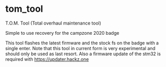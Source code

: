 # tom_tool
T.O.M. Tool (Total overhaul maintenance tool)

Simple to use recovery for the campzone 2020 badge

This tool flashes the latest firmware and the stock fs on the badge with a single enter.
Note that this tool in current form is very experimental and should only be used as last resort.
Also a firmware update of the stm32 is required with https://updater.hackz.one


